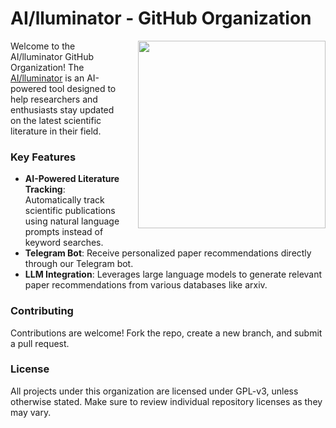 # AI/lluminator - GitHub Organization

<img src="https://ailluminator.com/_next/image?url=%2Fimages%2Fbot.png&w=640&q=75" align="right" width="300" style="padding-left: 20px; padding-bottom: 10px;">

Welcome to the AI/lluminator GitHub Organization! The [AI/lluminator](https://ailluminator.com/home) is an AI-powered tool designed to help researchers and enthusiasts stay updated on the latest scientific literature in their field.

### Key Features
- **AI-Powered Literature Tracking**: Automatically track scientific publications using natural language prompts instead of keyword searches.
- **Telegram Bot**: Receive personalized paper recommendations directly through our Telegram bot.
- **LLM Integration**: Leverages large language models to generate relevant paper recommendations from various databases like arxiv.

### Contributing
Contributions are welcome! Fork the repo, create a new branch, and submit a pull request.

### License

All projects under this organization are licensed under GPL-v3, unless otherwise stated. Make sure to review individual repository licenses as they may vary.
